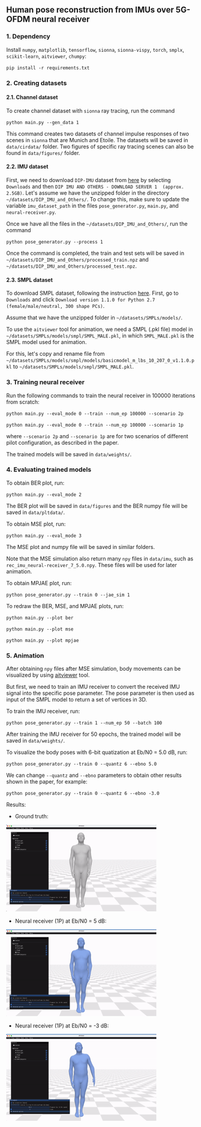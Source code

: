 ## Human pose reconstruction from IMUs over 5G-OFDM neural receiver

### 1. Dependency
Install `numpy`, `matplotlib`, `tensorflow`, `sionna`, `sionna-vispy`, `torch`, `smplx`, `scikit-learn`, `aitviewer`, `chumpy`:

```
pip install -r requirements.txt
```

### 2. Creating datasets

#### 2.1. Channel dataset
To create channel dataset with `sionna` ray tracing, run the command

```
python main.py --gen_data 1
```
This command creates two datasets of channel impulse responses of two scenes in
`sionna` that are Munich and Etoile. The datasets will be saved in `data/cirdata/` folder.
Two figures of specific ray tracing scenes can also be found in `data/figures/` folder.

#### 2.2. IMU dataset
First, we need to download `DIP-IMU` dataset from [here](https://dip.is.tuebingen.mpg.de/) by selecting `Downloads` and then `DIP IMU AND OTHERS - DOWNLOAD SERVER 1  (approx. 2.5GB)`.
Let's assume we have the unzipped folder in the directory `~/datasets/DIP_IMU_and_Others/`. To change this, make sure to update the variable `imu_dataset_path` in the files `pose_generator.py`, `main.py`, and `neural-receiver.py`.

Once we have all the files in the `~/datasets/DIP_IMU_and_Others/`, run the command

```
python pose_generator.py --process 1
```
Once the command is completed, the train and test sets will be saved in `~/datasets/DIP_IMU_and_Others/processed_train.npz` and `~/datasets/DIP_IMU_and_Others/processed_test.npz`.

#### 2.3. SMPL dataset
To download SMPL dataset, following the instruction [here](https://smpl.is.tue.mpg.de/). First, go to `Downloads` and click `Download version 1.1.0 for Python 2.7 (female/male/neutral, 300 shape PCs)`.

Assume that we have the unzipped folder in `~/datasets/SMPLs/models/`. 

To use the `aitviewer` tool for animation, we need a SMPL (.pkl file) model in `~/datasets/SMPLs/models/smpl/SMPL_MALE.pkl`, in which `SMPL_MALE.pkl` is the SMPL model
used for animation. 

For this, let's copy and rename file from `~/datasets/SMPLs/models/smpl/models/basicmodel_m_lbs_10_207_0_v1.1.0.pkl` to `~/datasets/SMPLs/models/smpl/SMPL_MALE.pkl`.

### 3. Training neural receiver
Run the following commands to train the neural receiver in 100000 iterations from scratch:
```
python main.py --eval_mode 0 --train --num_ep 100000 --scenario 2p
```
```
python main.py --eval_mode 0 --train --num_ep 100000 --scenario 1p
```
where `--scenario 2p` and `--scenario 1p` are for two scenarios of different pilot configuration, as described in the paper.

The trained models will be saved in `data/weights/`.

### 4. Evaluating trained models
To obtain BER plot, run:
```
python main.py --eval_mode 2
```
The BER plot will be saved in `data/figures` and the BER numpy file will be saved in `data/pltdata/`.

To obtain MSE plot, run:
```
python main.py --eval_mode 3
```
The MSE plot and numpy file will be saved in similar folders. 

Note that the MSE simulation also return many `npy` files in `data/imu`, such as `rec_imu_neural-receiver_7_5.0.npy`. These files will be used for later animation.

To obtain MPJAE plot, run: 
```
python pose_generator.py --train 0 --jae_sim 1 
```

To redraw the BER, MSE, and MPJAE plots, run:
```
python main.py --plot ber
```
```
python main.py --plot mse
```
```
python main.py --plot mpjae
```

### 5. Animation 
After obtaining `npy` files after MSE simulation, body movements can be visualized by using [aitviewer](https://github.com/eth-ait/aitviewer) tool.

But first, we need to train an IMU receiver to convert the received IMU signal into the specific pose parameter. The pose parameter is then used as input of the SMPL model to return a set of vertices in 3D.

To train the IMU receiver, run:
```
python pose_generator.py --train 1 --num_ep 50 --batch 100
```
After training the IMU receiver for 50 epochs, the trained model will be saved in `data/weights/`.

To visualize the body poses with 6-bit quatization at Eb/N0 = 5.0 dB, run:
```
python pose_generator.py --train 0 --quantz 6 --ebno 5.0
```

We can change `--quantz` and `--ebno` parameters to obtain other results shown in the paper, for example:
```
python pose_generator.py --train 0 --quantz 6 --ebno -3.0
```

Results:

 - Ground truth:

<img src="assets/gt-pose.gif" width="400" height="230" />

 - Neural receiver (1P) at Eb/N0 = 5 dB:

 <img src="assets/5db-pose.gif" width="400" height="230" />

  - Neural receiver (1P) at Eb/N0 = -3 dB:
  
 <img src="assets/-3db-pose.gif" width="400" height="230" />

 